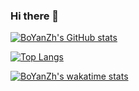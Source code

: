 ### Hi there 👋

<!--
**BoYanZh/BoYanZh** is a ✨ _special_ ✨ repository because its `README.md` (this file) appears on your GitHub profile.

Here are some ideas to get you started:

- 🔭 I’m currently working on ...
- 🌱 I’m currently learning ...
- 👯 I’m looking to collaborate on ...
- 🤔 I’m looking for help with ...
- 💬 Ask me about ...
- 📫 How to reach me: ...
- 😄 Pronouns: ...
- ⚡ Fun fact: ...
-->

[![BoYanZh's GitHub stats](https://github-readme-stats.vercel.app/api?username=BoYanZh&show_icons=true&theme=dark)](https://github.com/anuraghazra/github-readme-stats)

[![Top Langs](https://github-readme-stats.vercel.app/api/top-langs/?username=BoYanZh&layout=compact&theme=dark)](https://github.com/anuraghazra/github-readme-stats)

[![BoYanZh's wakatime stats](https://github-readme-stats.vercel.app/api/wakatime?username=BoYanZh&layout=compact&theme=dark)](https://github.com/anuraghazra/github-readme-stats)
